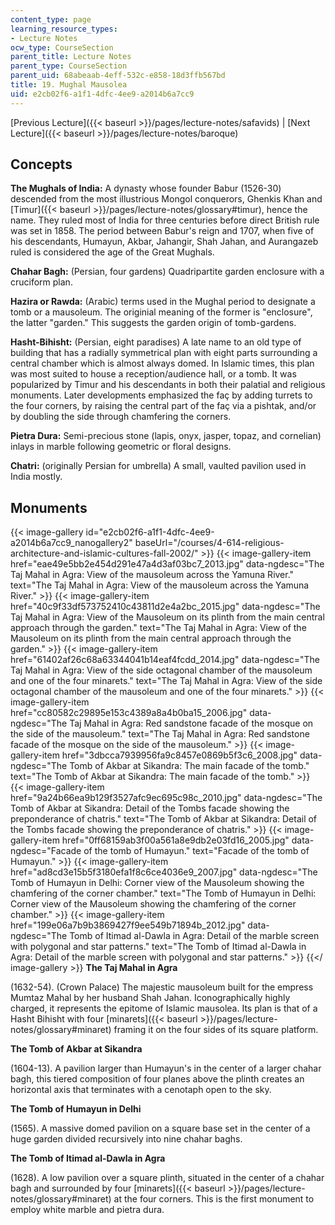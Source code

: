 ```yaml
---
content_type: page
learning_resource_types:
- Lecture Notes
ocw_type: CourseSection
parent_title: Lecture Notes
parent_type: CourseSection
parent_uid: 68abeaab-4eff-532c-e858-18d3ffb567bd
title: 19. Mughal Mausolea
uid: e2cb02f6-a1f1-4dfc-4ee9-a2014b6a7cc9
---
```


[Previous Lecture]({{< baseurl >}}/pages/lecture-notes/safavids) | [Next Lecture]({{< baseurl >}}/pages/lecture-notes/baroque)

Concepts
--------

**The Mughals of India:** A dynasty whose founder Babur (1526-30) descended from the most illustrious Mongol conquerors, Ghenkis Khan and [Timur]({{< baseurl >}}/pages/lecture-notes/glossary#timur), hence the name. They ruled most of India for three centuries before direct British rule was set in 1858. The period between Babur's reign and 1707, when five of his descendants, Humayun, Akbar, Jahangir, Shah Jahan, and Aurangazeb ruled is considered the age of the Great Mughals.

**Chahar Bagh:** (Persian, four gardens) Quadripartite garden enclosure with a cruciform plan.

**Hazira or Rawda:** (Arabic) terms used in the Mughal period to designate a tomb or a mausoleum. The originial meaning of the former is "enclosure", the latter "garden." This suggests the garden origin of tomb-gardens.

**Hasht-Bihisht:** (Persian, eight paradises) A late name to an old type of building that has a radially symmetrical plan with eight parts surrounding a central chamber which is almost always domed. In Islamic times, this plan was most suited to house a reception/audience hall, or a tomb. It was popularized by Timur and his descendants in both their palatial and religious monuments. Later developments emphasized the faç by adding turrets to the four corners, by raising the central part of the faç via a pishtak, and/or by doubling the side through chamfering the corners.

**Pietra Dura:** Semi-precious stone (lapis, onyx, jasper, topaz, and cornelian) inlays in marble following geometric or floral designs.

**Chatri:** (originally Persian for umbrella) A small, vaulted pavilion used in India mostly.

Monuments
---------
{{< image-gallery id="e2cb02f6-a1f1-4dfc-4ee9-a2014b6a7cc9_nanogallery2" baseUrl="/courses/4-614-religious-architecture-and-islamic-cultures-fall-2002/" >}}
{{< image-gallery-item href="eae49e5bb2e454d291e47a4d3af03bc7_2013.jpg" data-ngdesc="The Taj Mahal in Agra: View of the mausoleum across the Yamuna River." text="The Taj Mahal in Agra: View of the mausoleum across the Yamuna River." >}}
{{< image-gallery-item href="40c9f33df573752410c43811d2e4a2bc_2015.jpg" data-ngdesc="The Taj Mahal in Agra: View of the Mausoleum on its plinth from the main central approach through the garden." text="The Taj Mahal in Agra: View of the Mausoleum on its plinth from the main central approach through the garden." >}}
{{< image-gallery-item href="61402af26c68a63344041b14eaf4fcdd_2014.jpg" data-ngdesc="The Taj Mahal in Agra: View of the side octagonal chamber of the mausoleum and one of the four minarets." text="The Taj Mahal in Agra: View of the side octagonal chamber of the mausoleum and one of the four minarets." >}}
{{< image-gallery-item href="cc80582c29895e153c4389a8a4b0ba15_2006.jpg" data-ngdesc="The Taj Mahal in Agra: Red sandstone facade of the mosque on the side of the mausoleum." text="The Taj Mahal in Agra: Red sandstone facade of the mosque on the side of the mausoleum." >}}
{{< image-gallery-item href="3dbcca7939956fa9c8457e0869b5f3c6_2008.jpg" data-ngdesc="The Tomb of Akbar at Sikandra: The main facade of the tomb." text="The Tomb of Akbar at Sikandra: The main facade of the tomb." >}}
{{< image-gallery-item href="9a24b66ea9b129f3527afc9ec695c98c_2010.jpg" data-ngdesc="The Tomb of Akbar at Sikandra: Detail of the Tombs facade showing the preponderance of chatris." text="The Tomb of Akbar at Sikandra: Detail of the Tombs facade showing the preponderance of chatris." >}}
{{< image-gallery-item href="0ff68159ab3f00a561a8e9db2e03fd16_2005.jpg" data-ngdesc="Facade of the tomb of Humayun." text="Facade of the tomb of Humayun." >}}
{{< image-gallery-item href="ad8cd3e15b5f3180efa1f8c6ce4036e9_2007.jpg" data-ngdesc="The Tomb of Humayun in Delhi: Corner view of the Mausoleum showing the chamfering of the corner chamber." text="The Tomb of Humayun in Delhi: Corner view of the Mausoleum showing the chamfering of the corner chamber." >}}
{{< image-gallery-item href="199e06a7b9b3869427f9ee549b71894b_2012.jpg" data-ngdesc="The Tomb of Itimad al-Dawla in Agra: Detail of the marble screen with polygonal and star patterns." text="The Tomb of Itimad al-Dawla in Agra: Detail of the marble screen with polygonal and star patterns." >}}
{{</ image-gallery >}}
**The Taj Mahal in Agra**

(1632-54). (Crown Palace) The majestic mausoleum built for the empress Mumtaz Mahal by her husband Shah Jahan. Iconographically highly charged, it represents the epitome of Islamic mausolea. Its plan is that of a Hasht Bihisht with four [minarets]({{< baseurl >}}/pages/lecture-notes/glossary#minaret) framing it on the four sides of its square platform.

**The Tomb of Akbar at Sikandra**

(1604-13). A pavilion larger than Humayun's in the center of a larger chahar bagh, this tiered composition of four planes above the plinth creates an horizontal axis that terminates with a cenotaph open to the sky.

**The Tomb of Humayun in Delhi**

(1565). A massive domed pavilion on a square base set in the center of a huge garden divided recursively into nine chahar baghs.

**The Tomb of Itimad al-Dawla in Agra**

(1628). A low pavilion over a square plinth, situated in the center of a chahar bagh and surrounded by four [minarets]({{< baseurl >}}/pages/lecture-notes/glossary#minaret) at the four corners. This is the first monument to employ white marble and pietra dura.